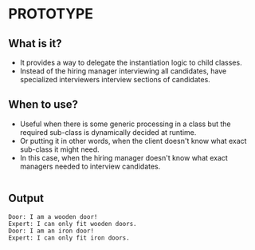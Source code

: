 # PROTOTYPE

## What is it?

- It provides a way to delegate the instantiation logic to child classes.
- Instead of the hiring manager interviewing all candidates, have specialized interviewers interview sections of candidates.

## When to use?

- Useful when there is some generic processing in a class but the required sub-class is dynamically decided at runtime.
- Or putting it in other words, when the client doesn't know what exact sub-class it might need.
- In this case, when the hiring manager doesn't know what exact managers needed to interview candidates.

```js
```

## Output

```
Door: I am a wooden door!
Expert: I can only fit wooden doors.
Door: I am an iron door!
Expert: I can only fit iron doors.
```
